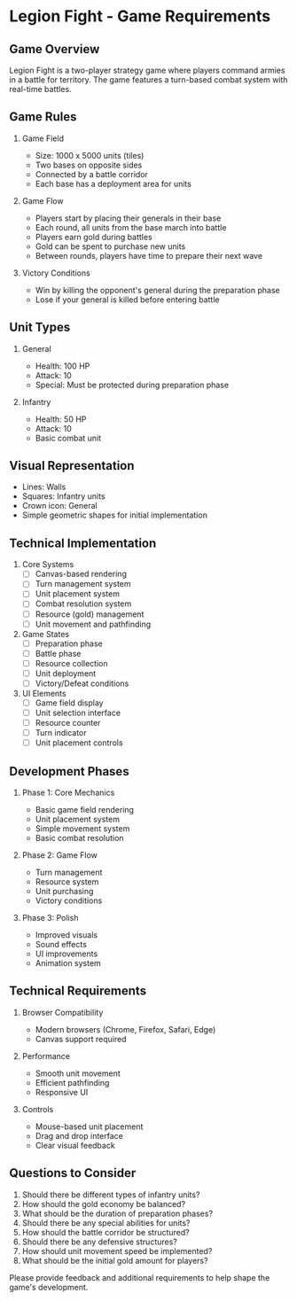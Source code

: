 # Legion Fight - Game Requirements

## Game Overview
Legion Fight is a two-player strategy game where players command armies in a battle for territory. The game features a turn-based combat system with real-time battles.

## Game Rules
1. Game Field
   - Size: 1000 x 5000 units (tiles)
   - Two bases on opposite sides
   - Connected by a battle corridor
   - Each base has a deployment area for units

2. Game Flow
   - Players start by placing their generals in their base
   - Each round, all units from the base march into battle
   - Players earn gold during battles
   - Gold can be spent to purchase new units
   - Between rounds, players have time to prepare their next wave

3. Victory Conditions
   - Win by killing the opponent's general during the preparation phase
   - Lose if your general is killed before entering battle

## Unit Types
1. General
   - Health: 100 HP
   - Attack: 10
   - Special: Must be protected during preparation phase

2. Infantry
   - Health: 50 HP
   - Attack: 10
   - Basic combat unit

## Visual Representation
- Lines: Walls
- Squares: Infantry units
- Crown icon: General
- Simple geometric shapes for initial implementation

## Technical Implementation
1. Core Systems
   - [ ] Canvas-based rendering
   - [ ] Turn management system
   - [ ] Unit placement system
   - [ ] Combat resolution system
   - [ ] Resource (gold) management
   - [ ] Unit movement and pathfinding

2. Game States
   - [ ] Preparation phase
   - [ ] Battle phase
   - [ ] Resource collection
   - [ ] Unit deployment
   - [ ] Victory/Defeat conditions

3. UI Elements
   - [ ] Game field display
   - [ ] Unit selection interface
   - [ ] Resource counter
   - [ ] Turn indicator
   - [ ] Unit placement controls

## Development Phases
1. Phase 1: Core Mechanics
   - Basic game field rendering
   - Unit placement system
   - Simple movement system
   - Basic combat resolution

2. Phase 2: Game Flow
   - Turn management
   - Resource system
   - Unit purchasing
   - Victory conditions

3. Phase 3: Polish
   - Improved visuals
   - Sound effects
   - UI improvements
   - Animation system

## Technical Requirements
1. Browser Compatibility
   - Modern browsers (Chrome, Firefox, Safari, Edge)
   - Canvas support required

2. Performance
   - Smooth unit movement
   - Efficient pathfinding
   - Responsive UI

3. Controls
   - Mouse-based unit placement
   - Drag and drop interface
   - Clear visual feedback

## Questions to Consider
1. Should there be different types of infantry units?
2. How should the gold economy be balanced?
3. What should be the duration of preparation phases?
4. Should there be any special abilities for units?
5. How should the battle corridor be structured?
6. Should there be any defensive structures?
7. How should unit movement speed be implemented?
8. What should be the initial gold amount for players?

Please provide feedback and additional requirements to help shape the game's development. 